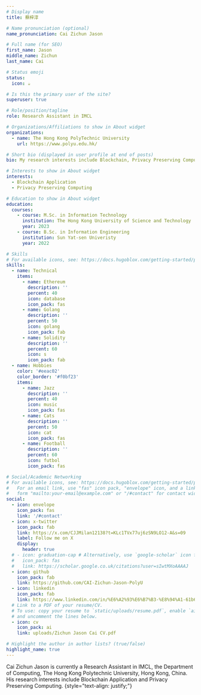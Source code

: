 ```yaml
---
# Display name
title: 蔡梓淳

# Name pronunciation (optional)
name_pronunciation: Cai Zichun Jason

# Full name (for SEO)
first_name: Jason
middle_name: Zichun
last_name: Cai

# Status emoji
status:
  icon: ☕️

# Is this the primary user of the site?
superuser: true

# Role/position/tagline
role: Research Assistant in IMCL

# Organizations/Affiliations to show in About widget
organizations:
  - name: The Hong Kong PolyTechnic University
    url: https://www.polyu.edu.hk/

# Short bio (displayed in user profile at end of posts)
bio: My research interests include Blockchain, Privacy Preserving Computing.

# Interests to show in About widget
interests:
  - Blockchain Application
  - Privacy Preserving Computing

# Education to show in About widget
education:
  courses:
    - course: M.Sc. in Information Technology
      institution: The Hong Kong University of Science and Technology
      year: 2023
    - course: B.Sc. in Information Engineering
      institution: Sun Yat-sen Univeristy
      year: 2022

# Skills
# For available icons, see: https://docs.hugoblox.com/getting-started/page-builder/#icons
skills:
  - name: Technical
    items:
      - name: Ethereum
        description: ''
        percent: 40
        icon: database
        icon_pack: fas
      - name: Golang
        description: ''
        percent: 50
        icon: golang
        icon_pack: fab
      - name: Solidity
        description: ''
        percent: 60
        icon: s
        icon_pack: fab
  - name: Hobbies
    color: '#eeac02'
    color_border: '#f0bf23'
    items:
      - name: Jazz
        description: ''
        percent: 40
        icon: music
        icon_pack: fas
      - name: Cats
        description: ''
        percent: 50
        icon: cat
        icon_pack: fas
      - name: Football
        description: ''
        percent: 60
        icon: futbol
        icon_pack: fas

# Social/Academic Networking
# For available icons, see: https://docs.hugoblox.com/getting-started/page-builder/#icons
#   For an email link, use "fas" icon pack, "envelope" icon, and a link in the
#   form "mailto:your-email@example.com" or "/#contact" for contact widget.
social:
  - icon: envelope
    icon_pack: fas
    link: '/#contact'
  - icon: x-twitter
    icon_pack: fab
    link: https://x.com/CJJMilan12138?t=KLc1TVx77uj6zSN9LO12-A&s=09
    label: Follow me on X
    display:
      header: true
  # - icon: graduation-cap # Alternatively, use `google-scholar` icon from `ai` icon pack
  #   icon_pack: fas
  #   link: https://scholar.google.co.uk/citations?user=sIwtMXoAAAAJ
  - icon: github
    icon_pack: fab
    link: https://github.com/CAI-Zichun-Jason-PolyU
  - icon: linkedin
    icon_pack: fab
    link: https://www.linkedin.com/in/%E6%A2%93%E6%B7%B3-%E8%94%A1-61b650249/
  # Link to a PDF of your resume/CV.
  # To use: copy your resume to `static/uploads/resume.pdf`, enable `ai` icons in `params.yaml`,
  # and uncomment the lines below.
  - icon: cv
    icon_pack: ai
    link: uploads/Zichun Jason Cai CV.pdf

# Highlight the author in author lists? (true/false)
highlight_name: true
---
```


Cai Zichun Jason is currently a Research Assistant in IMCL, the Department of Computing, The Hong Kong Polytechnic University, Hong Kong, China. His research interests include Blockchain Application and Privacy Preserving Computing.
{style="text-align: justify;"}

